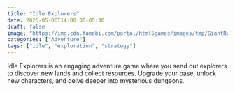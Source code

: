 ```yaml
---
title: "Idle Explorers"
date: 2025-05-06T14:00:00+05:30
draft: false
image: "https://img.cdn.famobi.com/portal/html5games/images/tmp/GiantRushTeaser.jpg?v=0.2-2f895505" # Path relative to static/
categories: ["Adventure"]
tags: ["idle", "exploration", "strategy"]
---
```

Idle Explorers is an engaging adventure game where you send out explorers to discover new lands and collect resources. Upgrade your base, unlock new characters, and delve deeper into mysterious dungeons.